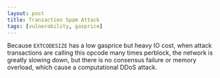 ```yaml
---
layout: post
title: Transaction Spam Attack
tags: [vulnerability, gasprice]
---
```


Because `EXTCODESIZE` has a low gasprice but heavy IO cost, when attack transactions are calling this opcode many times perblock, the network is greatly slowing down, but there is no consensus failure or memory overload, which cause a computational DDoS attack.
